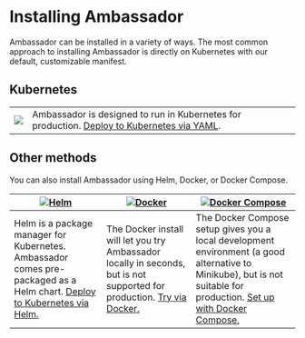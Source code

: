 # Installing Ambassador

Ambassador can be installed in a variety of ways. The most common approach to installing Ambassador is directly on Kubernetes with our default, customizable manifest.

## Kubernetes

<table>
<tr>
<td>
<img src="/images/kubernetes.png">
</td>
<td>
Ambassador is designed to run in Kubernetes for production. <a href="getting-started">Deploy to Kubernetes via YAML</a>.
</td>
</tr>
</table>

## Other methods

You can also install Ambassador using Helm, Docker, or Docker Compose.

| [![Helm](/images/helm.png)](helm) | [![Docker](/images/docker.png)](/about/quickstart) | [![Docker Compose](/images/docker-compose.png)](docker-compose)
| --- | --- | --- |
| Helm is a package manager for Kubernetes. Ambassador comes pre-packaged as a Helm chart. [Deploy to Kubernetes via Helm.](helm) | The Docker install will let you try Ambassador locally in seconds, but is not supported for production. [Try via Docker.](/about/quickstart) | The Docker Compose setup gives you a local development environment (a good alternative to Minikube), but is not suitable for production. [Set up with Docker Compose.](docker-compose)